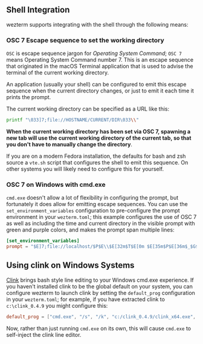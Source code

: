 ## Shell Integration

wezterm supports integrating with the shell through the following means:

### OSC 7 Escape sequence to set the working directory

`OSC` is escape sequence jargon for *Operating System Command*; `OSC 7` means
Operating System Command number 7.  This is an escape sequence that originated
in the macOS Terminal application that is used to advise the terminal of the
current working directory.

An application (usually your shell) can be configured to emit this escape
sequence when the current directory changes, or just to emit it each time
it prints the prompt.

The current working directory can be specified as a URL like this:

```bash
printf "\033]7;file://HOSTNAME/CURRENT/DIR\033\\"
```

**When the current working directory has been set via OSC 7, spawning
a new tab will use the current working directory of the current tab,
so that you don't have to manually change the directory**.

If you are on a modern Fedora installation, the defaults for bash and
zsh source a `vte.sh` script that configures the shell to emit this
sequence.  On other systems you will likely need to configure this
for yourself.

### OSC 7 on Windows with cmd.exe

`cmd.exe` doesn't allow a lot of flexibility in configuring the prompt,
but fortunately it does allow for emitting escape sequences.  You
can use the `set_environment_variables` configuration to pre-configure
the prompt environment in your `wezterm.toml`; this example configures
the use of OSC 7 as well as including the time and current directory in
the visible prompt with green and purple colors, and makes the prompt
span multiple lines:

```toml
[set_environment_variables]
prompt = "$E]7;file://localhost/$P$E\\$E[32m$T$E[0m $E[35m$P$E[36m$_$G$E[0m "
```

## Using clink on Windows Systems

[Clink](https://github.com/mridgers/clink) brings bash style line editing to
your Windows cmd.exe experience.  If you haven't installed clink to be the
global default on your system, you can configure wezterm to launch clink by
setting the `default_prog` configuration in your `wezterm.toml`; for example,
if you have extracted clink to `c:\clink_0.4.9` you might configure this:

```toml
default_prog = ["cmd.exe", "/s", "/k", "c:/clink_0.4.9/clink_x64.exe", "inject", "-q"]
```

Now, rather than just running `cmd.exe` on its own, this will cause `cmd.exe`
to self-inject the clink line editor.
